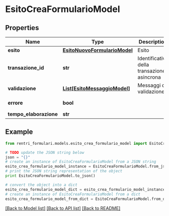 # EsitoCreaFormularioModel


## Properties
Name | Type | Description | Notes
------------ | ------------- | ------------- | -------------
**esito** | [**EsitoNuovoFormularioModel**](EsitoNuovoFormularioModel.md) | Esito | [optional] 
**transazione_id** | **str** | Identificativo della transazione asincrona | [optional] 
**validazione** | [**List[EsitoMessaggioModel]**](EsitoMessaggioModel.md) | Messaggi di validazione | [optional] 
**errore** | **bool** |  | [optional] [readonly] 
**tempo_elaborazione** | **str** |  | [optional] 

## Example

```python
from rentri_formulari.models.esito_crea_formulario_model import EsitoCreaFormularioModel

# TODO update the JSON string below
json = "{}"
# create an instance of EsitoCreaFormularioModel from a JSON string
esito_crea_formulario_model_instance = EsitoCreaFormularioModel.from_json(json)
# print the JSON string representation of the object
print EsitoCreaFormularioModel.to_json()

# convert the object into a dict
esito_crea_formulario_model_dict = esito_crea_formulario_model_instance.to_dict()
# create an instance of EsitoCreaFormularioModel from a dict
esito_crea_formulario_model_from_dict = EsitoCreaFormularioModel.from_dict(esito_crea_formulario_model_dict)
```
[[Back to Model list]](../README.md#documentation-for-models) [[Back to API list]](../README.md#documentation-for-api-endpoints) [[Back to README]](../README.md)


